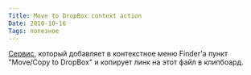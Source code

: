 ```yaml
---
Title: Move to DropBox context action
Date: 2010-10-16
Tags: полезное
---
```


<div class="text"><p><a href="http://wiki.dropbox.com/DropboxAddons/Dropbox%20Service">Cервис</a>, который добавляет в контекстное меню Finder'а пункт "Move/Copy to DropBox" и копирует линк на этот файл в клипбоард.</p></div>